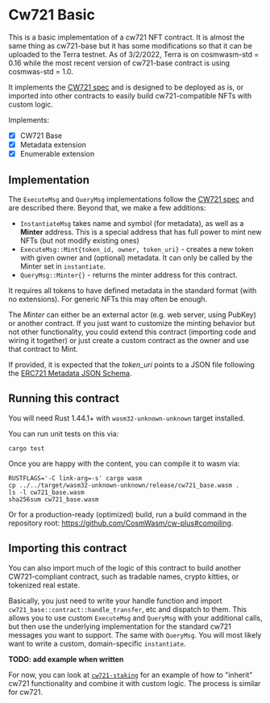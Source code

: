 # Cw721 Basic

This is a basic implementation of a cw721 NFT contract. It is almost the same thing as cw721-base but it has some modifications so that it can be uploaded to the Terra testnet. As of 3/2/2022, Terra is on cosmwasm-std = 0.16 while the most recent version of cw721-base contract is using cosmwas-std = 1.0.

 It implements
the [CW721 spec](../../packages/cw721/README.md) and is designed to
be deployed as is, or imported into other contracts to easily build
cw721-compatible NFTs with custom logic.

Implements:

- [x] CW721 Base
- [x] Metadata extension
- [x] Enumerable extension

## Implementation

The `ExecuteMsg` and `QueryMsg` implementations follow the [CW721 spec](../../packages/cw721/README.md) and are described there.
Beyond that, we make a few additions:

* `InstantiateMsg` takes name and symbol (for metadata), as well as a **Minter** address. This is a special address that has full 
power to mint new NFTs (but not modify existing ones)
* `ExecuteMsg::Mint{token_id, owner, token_uri}` - creates a new token with given owner and (optional) metadata. It can only be called by
the Minter set in `instantiate`.
* `QueryMsg::Minter{}` - returns the minter address for this contract.

It requires all tokens to have defined metadata in the standard format (with no extensions). For generic NFTs this may often be enough.

The *Minter* can either be an external actor (e.g. web server, using PubKey) or another contract. If you just want to customize
the minting behavior but not other functionality, you could extend this contract (importing code and wiring it together)
or just create a custom contract as the owner and use that contract to Mint.

If provided, it is expected that the _token_uri_ points to a JSON file following the [ERC721 Metadata JSON Schema](https://eips.ethereum.org/EIPS/eip-721).

## Running this contract

You will need Rust 1.44.1+ with `wasm32-unknown-unknown` target installed.

You can run unit tests on this via: 

`cargo test`

Once you are happy with the content, you can compile it to wasm via:

```
RUSTFLAGS='-C link-arg=-s' cargo wasm
cp ../../target/wasm32-unknown-unknown/release/cw721_base.wasm .
ls -l cw721_base.wasm
sha256sum cw721_base.wasm
```

Or for a production-ready (optimized) build, run a build command in the 
repository root: https://github.com/CosmWasm/cw-plus#compiling.

## Importing this contract

You can also import much of the logic of this contract to build another
CW721-compliant contract, such as tradable names, crypto kitties,
or tokenized real estate.

Basically, you just need to write your handle function and import 
`cw721_base::contract::handle_transfer`, etc and dispatch to them.
This allows you to use custom `ExecuteMsg` and `QueryMsg` with your additional
calls, but then use the underlying implementation for the standard cw721
messages you want to support. The same with `QueryMsg`. You will most
likely want to write a custom, domain-specific `instantiate`.

**TODO: add example when written**

For now, you can look at [`cw721-staking`](../cw721-staking/README.md)
for an example of how to "inherit" cw721 functionality and combine it with custom logic.
The process is similar for cw721.
